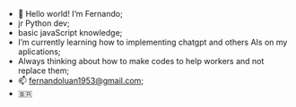 - 👋 Hello world! I’m Fernando;
-  jr Python dev;
-  basic javaScript knowledge;
-  I’m currently learning how to implementing chatgpt and others AIs on my aplications;
-  Always thinking about how to make codes to help workers and not replace them;
- 📫 fernandoluan1953@gmail.com;
- 🇧🇷

<!---
ferluaz/ferluaz is a ✨ special ✨ repository because its `README.md` (this file) appears on your GitHub profile.
You can click the Preview link to take a look at your changes.
--->
